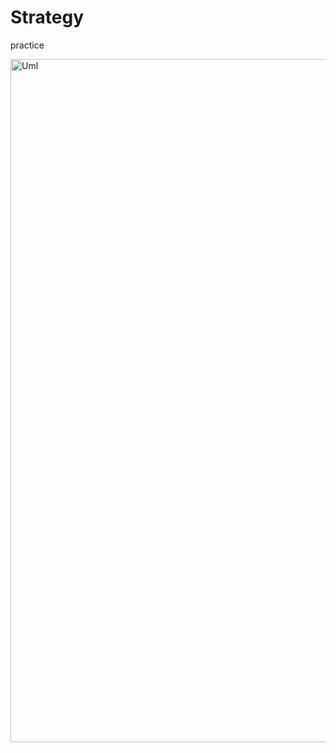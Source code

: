 # Strategy 
practice


<img width="1093" alt="Uml" src="https://user-images.githubusercontent.com/100926289/200236795-35487dc5-9d91-43ff-bea4-e8f50b8273a2.png">
